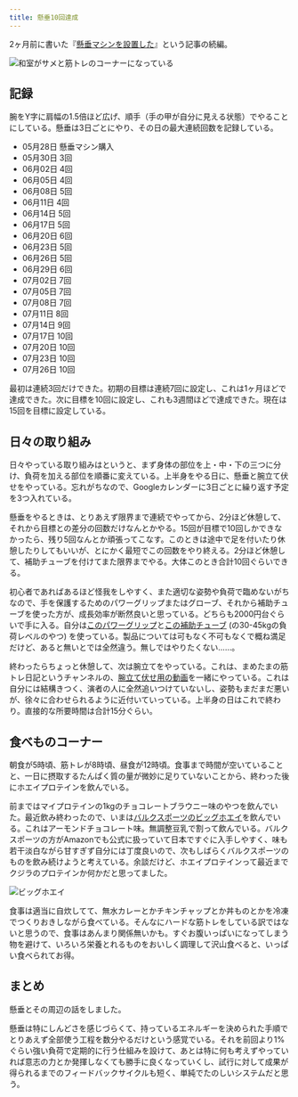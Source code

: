```yaml
---
title: 懸垂10回達成
---
```

2ヶ月前に書いた『[懸垂マシンを設置した](https://r7kamura.com/articles/2022-05-28-chinning-machine-st115)』という記事の続編。

![](https://lh3.googleusercontent.com/docs/ADP-6oHUyaHfNzSBqG43uxoSIG-woclACinb-l0Kkcfl6KEDMVfcZriIP-Zy_aQi7aSHlB1EYWwn-aA7RjSrCEwJzfSYKvTCuoqCI3SH5H4VyPagQ8OYRRPYaPVxpHHrNRoD0vnGD8Ww5RLRPVDrh_BTAWzmaBkNEueficGUuzn3eCU0tU9LzfWriWNjaM-L2uZ8NNs1MfjSMK66zy0jQuSK43uUivoMaWplFaPdF0YqeE4zuQo_M6yT8FCLseMrbUek50fzqc-YRoJt3pGWjCim6NkxbSfXhKei51wXJW-POuu9V3hgo7fQSKwS0eUVe4HcPp9wCTbIdmAH3POQDOA4WqqyI9xkV-v7yK6p4CHsSymeD_wzb2REd67E7O08z75vJOKtRzfjgKIWegrbFotySVNmEtvQuW3alwXR2b_sD1uamc0XzROR2Xo9OV4ql9-vUlK8kD-yPucqB9W0Pk9t8IDAsHWo2lGHH-9I5EawpumceyizbPyBIhiTsy-vdEzv4pO-x995sCz-SLBpJGVGYS4FPIEPIffs9IgNaox2dF_CAB9OCHAkXCWfbkEI5pjbRRNOPnkt-TCkQm2mo52nAgWaarEFbGLNKE4BqndTHBaqWgroT4SHLyns23U4i5ixknjV1JgQcZzzD2fODwOjqBStproMN5d6cZp8Omtj1kHmLTuGOz75JU78DfbU7V1N8YlUTq2BBWO9hazHwkRECFORyPNmlFw3zRAX8k3r1_Z4QI7l1Eywe6ptWFfRM8B_ZznoPd_Xny_-spG3fOVZ1yIcRW9Tjf3EUYCz-6JtBpbASUfZ5CrnD6BhW_fd3m3qhvgmG-4hioZnMWErtLz580T6BVaICLqL2jE_HW7se9KgsepuwUyU07r1H9suYpmQVVGszfz463REx4CvUpNPHeN5VH4fCE0p6mygbU6khm_jATjMv9czQl_oHjieQlk2sEaauv7Uvp9bd5iElyFGwDTURvi-iuSsYdnSinAXIX2mPjAFhYd-Xd1U0jSFy6pRb_WntXDaxFIgTeAuVEeYfN3VBgpfMRx5x5NQm6KUWIjry_hh6I3GSC-CBKLbSlZGn1An0H3Ty_bBDwP21_oJ9ffbFmB22OQJOr9j4HSuqHkuVuYxnfBv--VDtLaGsFzSvrm2ZE4inARPZ6fKAd44RNbKxeLlmyDgNEShyDqzcJQo5c1sWO6_maFs8kLa42fGhw3ZpDLSJv1PNnTs3LH9JcC6vKK153UQ2fLmsBhC_PWpAimQrQ "和室がサメと筋トレのコーナーになっている")

記録
--

腕をY字に肩幅の1.5倍ほど広げ、順手（手の甲が自分に見える状態）でやることにしている。懸垂は3日ごとにやり、その日の最大連続回数を記録している。

*   05月28日 懸垂マシン購入
*   05月30日 3回
*   06月02日 4回
*   06月05日 4回
*   06月08日 5回
*   06月11日 4回
*   06月14日 5回
*   06月17日 5回
*   06月20日 6回
*   06月23日 5回
*   06月26日 5回
*   06月29日 6回
*   07月02日 7回
*   07月05日 7回
*   07月08日 7回
*   07月11日 8回
*   07月14日 9回
*   07月17日 10回
*   07月20日 10回
*   07月23日 10回
*   07月26日 10回

最初は連続3回だけできた。初期の目標は連続7回に設定し、これは1ヶ月ほどで達成できた。次に目標を10回に設定し、これも3週間ほどで達成できた。現在は15回を目標に設定している。

日々の取り組み
-------

日々やっている取り組みはというと、まず身体の部位を上・中・下の三つに分け、負荷を加える部位を順番に変えている。上半身をやる日に、懸垂と腕立て伏せをやっている。忘れがちなので、Googleカレンダーに3日ごとに繰り返す予定を3つ入れている。

懸垂をやるときは、とりあえず限界まで連続でやってから、2分ほど休憩して、それから目標との差分の回数だけなんとかやる。15回が目標で10回しかできなかったら、残り5回なんとか頑張ってこなす。このときは途中で足を付いたり休憩したりしてもいいが、とにかく最短でこの回数をやり終える。2分ほど休憩して、補助チューブを付けてまた限界までやる。大体このとき合計10回ぐらいできる。

初心者であればあるほど怪我をしやすく、また適切な姿勢や負荷で臨めないがちなので、手を保護するためのパワーグリップまたはグローブ、それから補助チューブを使った方が、成長効率が断然良いと思っている。どちらも2000円台ぐらいで手に入る。自分は[このパワーグリップ](https://www.amazon.co.jp/dp/B07SN3K6QY)と[この補助チューブ](https://www.amazon.co.jp/dp/B08J3RLXRD) (の30-45kgの負荷レベルのやつ) を使っている。製品については可もなく不可もなくで概ね満足だけど、あると無いとでは全然違う。無しではやりたくない……。

終わったらちょっと休憩して、次は腕立てをやっている。これは、まめたまの筋トレ日記というチャンネルの、[腕立て伏せ用の動画](https://www.youtube.com/watch?v=AL6KJ4gPx0c&list=PLJWXeNPGozjtVGumqcAacWnJxX7YsNo4e&index=3&ab_channel=%E3%81%BE%E3%82%81%E3%81%9F%E3%81%BE%E3%81%AE%E7%AD%8B%E3%83%88%E3%83%AC%E6%97%A5%E8%A8%98)を一緒にやっている。これは自分には結構きつく、演者の人に全然追いつけていないし、姿勢もまだまだ悪いが、徐々に合わせられるように近付いていっている。上半身の日はこれで終わり。直接的な所要時間は合計15分ぐらい。

食べものコーナー
--------

朝食が5時頃、筋トレが8時頃、昼食が12時頃。食事まで時間が空いていることと、一日に摂取するたんぱく質の量が微妙に足りていないことから、終わった後にホエイプロテインを飲んでいる。

前まではマイプロテインの1kgのチョコレートブラウニー味のやつを飲んでいた。最近飲み終わったので、いまは[バルクスポーツのビッグホエイ](https://www.amazon.co.jp/dp/B086JSPKT3)を飲んでいる。これはアーモンドチョコレート味。無調整豆乳で割って飲んでいる。バルクスポーツの方がAmazonでも公式に扱っていて日本ですぐに入手しやすく、味も若干淡白ながら甘すぎず自分には丁度良いので、次もしばらくバルクスポーツのものを飲み続けようと考えている。余談だけど、ホエイプロテインって最近までクジラのプロテインか何かだと思ってました。

![](https://lh3.googleusercontent.com/docs/ADP-6oED7ySRlesznKkKh9OB3ZwdrHMcTFC11d8r88ix5Gr2StJOrcSHRx4WRxvWeJEOVEibC6_TB7UeI81borLyKUY8Alll3joSKrwYbzNSw5ZJzj3K4AbK3k5t9saxb5N3HATilsNkmv9GnfwfeiL_hrbbG2W8Kx3uaQ6cHzlb9yQxfldDZmwNduj3LHzzU3cf2lAISn82AOOTHkQXBINOe0JWhZE0T-neY0lFom_91R5rDRnNqEuMTsLS1HyvR7VNh9nYmg72Gna1_N0NqWRkG7pDDBHa7kL4qx3P0LE5XRIyl5muVH8kPeq-usxMviUab2Uas2_R_bG4NrfcKh0cJLIM7YtktMqzhsAKrg7mgI8pe8a5s-f3q8eGU72RCJHUTakDxSKb51xk_li0B7rihDpEdFDeLTTQhskzqlgMO0ydjJKq1Ao6_FADhdGqhBHcxmyDgydyn0Ez2nIqzYCwunwpux9DaTeNG-RhrAwE45KkXiOIGQh6BI17UrX7IVnTS8cm1spyxq9NpGxEAcb4me0kxmfP0MjCfo14jv6hSDsnd0sQgyMbTSe5MDL3wjgjRqLerOrHmo4qVBU8W9HAtZeCoBZX9U-yrlwHX1PEXr5MEY9PV-i00eMX9bQJaqQRhBQD7RLtgOTHl6fYuouz9k-9cu97HUnuKwCl4e3FL5az9-3g_JFFS3im8cEvMlzScljF-tR8XhtyYL3N5JinZgJ8ExjLLPBT0qHabCcjFhLZVxWyxiJ7aAI17wAz35YTGvtb63EipXj5YGTHvyz-oWCLRmKPR0Y4oJbyuBUJsEBDA2c5jeYa5iz1HYSNOyuJCcEvirAWZMiyc5E6yM8jh6j_-eW6ptY_1lkkRQE-eeQlj3TYs3wd18ufx38woBRlvOYZxv_MkLh6zj0wDNmlOFv3OLDVsOPPkg88pUNEUjd2WdJtkqix_RkNK36z2tvQDiI5nETU4AV8JCa_TtHNlmL2kgCMW3PNjGI3TPrOROAJ4hC_MjF56vMIAJK_b1uzyeTlA2RC5hHE9fP1X79VzPUHpst4IMp40zNEwSZ8M4nJP_rkseHZypWyr3AFjCp2C7Gnth6ewZfbsxg10TpWX-pw_7xk8hSatxsVsFkTECoLCbIJEott22F32xGTNOvw0GFaSs0OJDqYg3skLaLLAfhx6iz9JuGrAM5nSBbVMaoocSlS9jUwArtLfLQ6otEvjEfa_LIxf2wWu6T59rPNso1N0NrjisJ9EpESM6KVSnw6Dv3_1g "ビッグホエイ")

食事は適当に自炊してて、無水カレーとかチキンチャップとか丼ものとかを冷凍でつくりおきしながら食べている。そんなにハードな筋トレをしている訳ではないと思うので、食事はあんまり関係無いかも。すぐお腹いっぱいになってしまう物を避けて、いろいろ栄養とれるものをおいしく調理して沢山食べると、いっぱい食べられてお得。

まとめ
---

懸垂とその周辺の話をしました。

懸垂は特にしんどさを感じづらくて、持っているエネルギーを決められた手順でとりあえず全部使う工程を数分やるだけという感覚でいる。それを前回より1%ぐらい強い負荷で定期的に行う仕組みを設けて、あとは特に何も考えずやっていれば意志の力とか発揮しなくても勝手に良くなっていくし、試行に対して成果が得られるまでのフィードバックサイクルも短く、単純でたのしいシステムだと思う。
